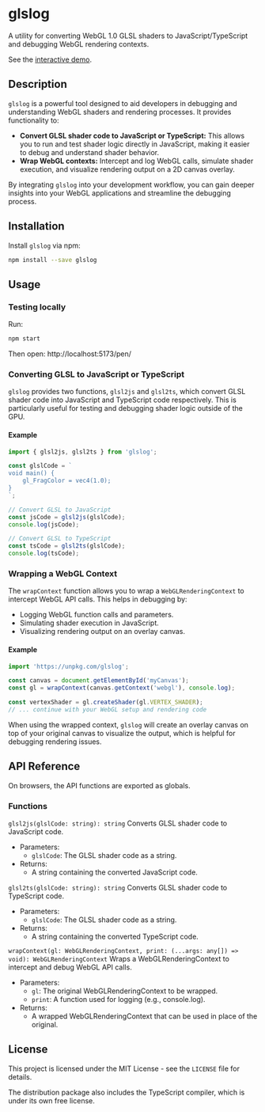 # glslog

A utility for converting WebGL 1.0 GLSL shaders to JavaScript/TypeScript and debugging WebGL rendering contexts.

See the [interactive demo](https://codepen.io/Juha-J-rvi/pen/YzooeGJ).

## Description

`glslog` is a powerful tool designed to aid developers in debugging and understanding WebGL shaders and rendering processes. It provides functionality to:

- **Convert GLSL shader code to JavaScript or TypeScript:** This allows you to run and test shader logic directly in JavaScript, making it easier to debug and understand shader behavior.
- **Wrap WebGL contexts:** Intercept and log WebGL calls, simulate shader execution, and visualize rendering output on a 2D canvas overlay.

By integrating `glslog` into your development workflow, you can gain deeper insights into your WebGL applications and streamline the debugging process.

## Installation

Install `glslog` via npm:

```bash
npm install --save glslog
```

## Usage

### Testing locally

Run:

```bash
npm start
```

Then open:
http://localhost:5173/pen/

### Converting GLSL to JavaScript or TypeScript

`glslog` provides two functions, `glsl2js` and `glsl2ts`, which convert GLSL shader code into JavaScript and TypeScript code respectively. This is particularly useful for testing and debugging shader logic outside of the GPU.

#### Example

```javascript
import { glsl2js, glsl2ts } from 'glslog';

const glslCode = `
void main() {
    gl_FragColor = vec4(1.0);
}
`;

// Convert GLSL to JavaScript
const jsCode = glsl2js(glslCode);
console.log(jsCode);

// Convert GLSL to TypeScript
const tsCode = glsl2ts(glslCode);
console.log(tsCode);
```

### Wrapping a WebGL Context

The `wrapContext` function allows you to wrap a `WebGLRenderingContext` to intercept WebGL API calls. This helps in debugging by:

- Logging WebGL function calls and parameters.
- Simulating shader execution in JavaScript.
- Visualizing rendering output on an overlay canvas.

#### Example
```javascript
import 'https://unpkg.com/glslog';

const canvas = document.getElementById('myCanvas');
const gl = wrapContext(canvas.getContext('webgl'), console.log);

const vertexShader = gl.createShader(gl.VERTEX_SHADER);
// ... continue with your WebGL setup and rendering code
```

When using the wrapped context, `glslog` will create an overlay canvas on top of your original canvas to visualize the output, which is helpful for debugging rendering issues.

## API Reference

On browsers, the API functions are exported as globals.

### Functions

`glsl2js(glslCode: string): string`
Converts GLSL shader code to JavaScript code.

- Parameters:
  - `glslCode`: The GLSL shader code as a string.
- Returns:
  - A string containing the converted JavaScript code.

`glsl2ts(glslCode: string): string`
Converts GLSL shader code to TypeScript code.

- Parameters:
  - `glslCode`: The GLSL shader code as a string.
- Returns:
  - A string containing the converted TypeScript code.

`wrapContext(gl: WebGLRenderingContext, print: (...args: any[]) => void): WebGLRenderingContext`
Wraps a WebGLRenderingContext to intercept and debug WebGL API calls.

- Parameters:
  - `gl`: The original WebGLRenderingContext to be wrapped.
  - `print`: A function used for logging (e.g., console.log).
- Returns:
  - A wrapped WebGLRenderingContext that can be used in place of the original.

## License

This project is licensed under the MIT License - see the `LICENSE` file for details.

The distribution package also includes the TypeScript compiler, which is under its own free license.
